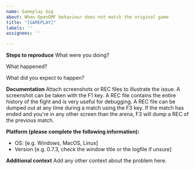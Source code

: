 ```yaml
---
name: Gameplay bug
about: When OpenOMF behaviour does not match the original game
title: "[GAMEPLAY]"
labels: ''
assignees: ''

---
```


**Steps to reproduce**
What were you doing?

What happened?

What did you expect to happen?

**Documentation**
Attach screenshots or REC files to illustrate the issue. A screenshot can be taken with the F1 key. A REC file contains the entire history of the fight and is very useful for debugging. A REC file can be dumped out at any time during a match using the F3 key. If the match has ended and you're in any other screen than the arena, F3 will dump a REC of the previous match.

**Platform (please complete the following information):**
 - OS: [e.g. Windows, MacOS, Linux]
 - Version [e.g. 0.7.3, check the window title or the logfile if unsure]

**Additional context**
Add any other context about the problem here.
